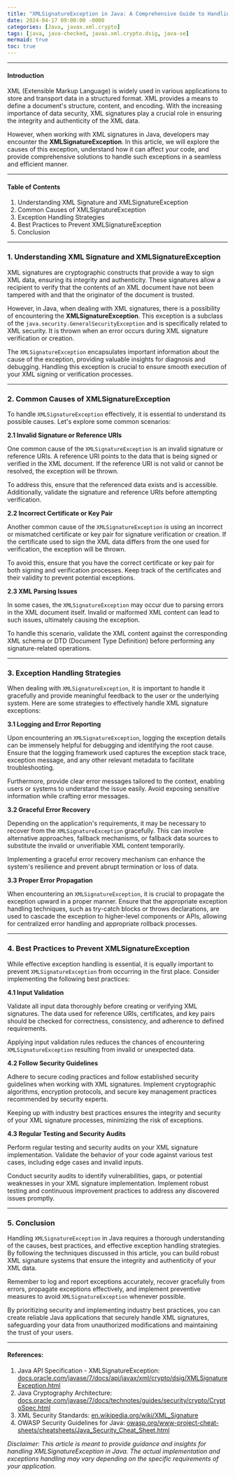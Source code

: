 ```yaml
---
title: "XMLSignatureException in Java: A Comprehensive Guide to Handling XML Security Exceptions"
date: 2024-04-17 09:00:00 -0000
categories: [Java, javax.xml.crypto]
tags: [java, java-checked, javax.xml.crypto.dsig, java-se]
mermaid: true
toc: true
---
```



---

#### Introduction

XML (Extensible Markup Language) is widely used in various applications to store and transport data in a structured format. XML provides a means to define a document's structure, content, and encoding. With the increasing importance of data security, XML signatures play a crucial role in ensuring the integrity and authenticity of the XML data. 

However, when working with XML signatures in Java, developers may encounter the **XMLSignatureException**. In this article, we will explore the causes of this exception, understand how it can affect your code, and provide comprehensive solutions to handle such exceptions in a seamless and efficient manner.

---

#### Table of Contents

1. Understanding XML Signature and XMLSignatureException
2. Common Causes of XMLSignatureException
3. Exception Handling Strategies
4. Best Practices to Prevent XMLSignatureException
5. Conclusion

---

### 1. Understanding XML Signature and XMLSignatureException

XML signatures are cryptographic constructs that provide a way to sign XML data, ensuring its integrity and authenticity. These signatures allow a recipient to verify that the contents of an XML document have not been tampered with and that the originator of the document is trusted.

However, in Java, when dealing with XML signatures, there is a possibility of encountering the **XMLSignatureException**. This exception is a subclass of the `java.security.GeneralSecurityException` and is specifically related to XML security. It is thrown when an error occurs during XML signature verification or creation.

The `XMLSignatureException` encapsulates important information about the cause of the exception, providing valuable insights for diagnosis and debugging. Handling this exception is crucial to ensure smooth execution of your XML signing or verification processes.

---

### 2. Common Causes of XMLSignatureException

To handle `XMLSignatureException` effectively, it is essential to understand its possible causes. Let's explore some common scenarios:

**2.1 Invalid Signature or Reference URIs**
 
One common cause of the `XMLSignatureException` is an invalid signature or reference URIs. A reference URI points to the data that is being signed or verified in the XML document. If the reference URI is not valid or cannot be resolved, the exception will be thrown.

To address this, ensure that the referenced data exists and is accessible. Additionally, validate the signature and reference URIs before attempting verification.

**2.2 Incorrect Certificate or Key Pair**

Another common cause of the `XMLSignatureException` is using an incorrect or mismatched certificate or key pair for signature verification or creation. If the certificate used to sign the XML data differs from the one used for verification, the exception will be thrown.

To avoid this, ensure that you have the correct certificate or key pair for both signing and verification processes. Keep track of the certificates and their validity to prevent potential exceptions.

**2.3 XML Parsing Issues**

In some cases, the `XMLSignatureException` may occur due to parsing errors in the XML document itself. Invalid or malformed XML content can lead to such issues, ultimately causing the exception.

To handle this scenario, validate the XML content against the corresponding XML schema or DTD (Document Type Definition) before performing any signature-related operations.

---

### 3. Exception Handling Strategies

When dealing with `XMLSignatureException`, it is important to handle it gracefully and provide meaningful feedback to the user or the underlying system. Here are some strategies to effectively handle XML signature exceptions:

**3.1 Logging and Error Reporting**

Upon encountering an `XMLSignatureException`, logging the exception details can be immensely helpful for debugging and identifying the root cause. Ensure that the logging framework used captures the exception stack trace, exception message, and any other relevant metadata to facilitate troubleshooting.

Furthermore, provide clear error messages tailored to the context, enabling users or systems to understand the issue easily. Avoid exposing sensitive information while crafting error messages.

**3.2 Graceful Error Recovery**

Depending on the application's requirements, it may be necessary to recover from the `XMLSignatureException` gracefully. This can involve alternative approaches, fallback mechanisms, or fallback data sources to substitute the invalid or unverifiable XML content temporarily.

Implementing a graceful error recovery mechanism can enhance the system's resilience and prevent abrupt termination or loss of data.

**3.3 Proper Error Propagation**

When encountering an `XMLSignatureException`, it is crucial to propagate the exception upward in a proper manner. Ensure that the appropriate exception handling techniques, such as try-catch blocks or throws declarations, are used to cascade the exception to higher-level components or APIs, allowing for centralized error handling and appropriate rollback processes.

---

### 4. Best Practices to Prevent XMLSignatureException

While effective exception handling is essential, it is equally important to prevent `XMLSignatureException` from occurring in the first place. Consider implementing the following best practices:

**4.1 Input Validation**

Validate all input data thoroughly before creating or verifying XML signatures. The data used for reference URIs, certificates, and key pairs should be checked for correctness, consistency, and adherence to defined requirements.

Applying input validation rules reduces the chances of encountering `XMLSignatureException` resulting from invalid or unexpected data.

**4.2 Follow Security Guidelines**

Adhere to secure coding practices and follow established security guidelines when working with XML signatures. Implement cryptographic algorithms, encryption protocols, and secure key management practices recommended by security experts.

Keeping up with industry best practices ensures the integrity and security of your XML signature processes, minimizing the risk of exceptions.

**4.3 Regular Testing and Security Audits**

Perform regular testing and security audits on your XML signature implementation. Validate the behavior of your code against various test cases, including edge cases and invalid inputs.

Conduct security audits to identify vulnerabilities, gaps, or potential weaknesses in your XML signature implementation. Implement robust testing and continuous improvement practices to address any discovered issues promptly.

---

### 5. Conclusion

Handling `XMLSignatureException` in Java requires a thorough understanding of the causes, best practices, and effective exception handling strategies. By following the techniques discussed in this article, you can build robust XML signature systems that ensure the integrity and authenticity of your XML data.

Remember to log and report exceptions accurately, recover gracefully from errors, propagate exceptions effectively, and implement preventive measures to avoid `XMLSignatureException` whenever possible.

By prioritizing security and implementing industry best practices, you can create reliable Java applications that securely handle XML signatures, safeguarding your data from unauthorized modifications and maintaining the trust of your users.

---

#### References:

1. Java API Specification - XMLSignatureException: [docs.oracle.com/javase/7/docs/api/javax/xml/crypto/dsig/XMLSignatureException.html](https://docs.oracle.com/javase/7/docs/api/javax/xml/crypto/dsig/XMLSignatureException.html)
2. Java Cryptography Architecture: [docs.oracle.com/javase/7/docs/technotes/guides/security/crypto/CryptoSpec.html](https://docs.oracle.com/javase/7/docs/technotes/guides/security/crypto/CryptoSpec.html)
3. XML Security Standards: [en.wikipedia.org/wiki/XML_Signature](https://en.wikipedia.org/wiki/XML_Signature)
4. OWASP Security Guidelines for Java: [owasp.org/www-project-cheat-sheets/cheatsheets/Java_Security_Cheat_Sheet.html](https://owasp.org/www-project-cheat-sheets/cheatsheets/Java_Security_Cheat_Sheet.html)

*Disclaimer: This article is meant to provide guidance and insights for handling XMLSignatureException in Java. The actual implementation and exceptions handling may vary depending on the specific requirements of your application.*